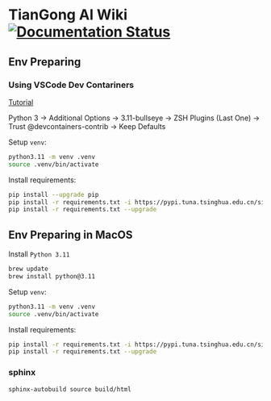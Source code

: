 
# TianGong AI Wiki [![Documentation Status](https://readthedocs.org/projects/tiangong-ai-wiki/badge/?version=latest)](https://tiangong-ai-wiki.readthedocs.io/en/latest/?badge=latest)

## Env Preparing

### Using VSCode Dev Contariners

[Tutorial](https://code.visualstudio.com/docs/devcontainers/tutorial)

Python 3 -> Additional Options -> 3.11-bullseye -> ZSH Plugins (Last One) -> Trust @devcontainers-contrib -> Keep Defaults

Setup `venv`:

```bash
python3.11 -m venv .venv
source .venv/bin/activate
```

Install requirements:

```bash
pip install --upgrade pip
pip install -r requirements.txt -i https://pypi.tuna.tsinghua.edu.cn/simple
pip install -r requirements.txt --upgrade
```

## Env Preparing in MacOS

Install `Python 3.11`

```bash
brew update
brew install python@3.11
```

Setup `venv`:

```bash
python3.11 -m venv .venv
source .venv/bin/activate
```

Install requirements:

```bash
pip install -r requirements.txt -i https://pypi.tuna.tsinghua.edu.cn/simple
pip install -r requirements.txt --upgrade
```

### sphinx

```bash
sphinx-autobuild source build/html
```
